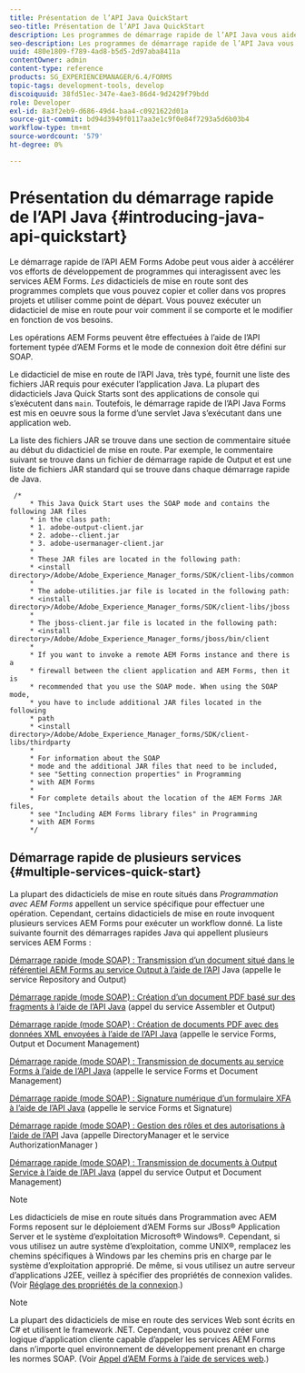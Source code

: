 ```yaml
---
title: Présentation de l’API Java QuickStart
seo-title: Présentation de l’API Java QuickStart
description: Les programmes de démarrage rapide de l’API Java vous aident à accélérer le développement des programmes qui interagissent avec les services AEM Forms. Vous pouvez utiliser les programmes de démarrage rapide de l’API Java dans votre projet comme point de départ et les personnaliser.
seo-description: Les programmes de démarrage rapide de l’API Java vous aident à accélérer le développement des programmes qui interagissent avec les services AEM Forms. Vous pouvez utiliser les programmes de démarrage rapide de l’API Java dans votre projet comme point de départ et les personnaliser.
uuid: 480e1809-f789-4ad8-b5d5-2d97aba8411a
contentOwner: admin
content-type: reference
products: SG_EXPERIENCEMANAGER/6.4/FORMS
topic-tags: development-tools, develop
discoiquuid: 38fd51ec-347e-4ae3-86d4-9d2429f79bdd
role: Developer
exl-id: 8a3f2eb9-d686-49d4-baa4-c0921622d01a
source-git-commit: bd94d3949f0117aa3e1c9f0e84f7293a5d6b03b4
workflow-type: tm+mt
source-wordcount: '579'
ht-degree: 0%

---
```


# Présentation du démarrage rapide de l’API Java {#introducing-java-api-quickstart}

Le démarrage rapide de l’API AEM Forms Adobe peut vous aider à accélérer vos efforts de développement de programmes qui interagissent avec les services AEM Forms. *Les* didacticiels de mise en route sont des programmes complets que vous pouvez copier et coller dans vos propres projets et utiliser comme point de départ. Vous pouvez exécuter un didacticiel de mise en route pour voir comment il se comporte et le modifier en fonction de vos besoins.

Les opérations AEM Forms peuvent être effectuées à l’aide de l’API fortement typée d’AEM Forms et le mode de connexion doit être défini sur SOAP.

Le didacticiel de mise en route de l’API Java, très typé, fournit une liste des fichiers JAR requis pour exécuter l’application Java. La plupart des didacticiels Java Quick Starts sont des applications de console qui s’exécutent dans `main`. Toutefois, le démarrage rapide de l’API Java Forms est mis en oeuvre sous la forme d’une servlet Java s’exécutant dans une application web.

La liste des fichiers JAR se trouve dans une section de commentaire située au début du didacticiel de mise en route. Par exemple, le commentaire suivant se trouve dans un fichier de démarrage rapide de Output et est une liste de fichiers JAR standard qui se trouve dans chaque démarrage rapide de Java.

```as3
 /* 
     * This Java Quick Start uses the SOAP mode and contains the following JAR files 
     * in the class path: 
     * 1. adobe-output-client.jar 
     * 2. adobe--client.jar 
     * 3. adobe-usermanager-client.jar 
     * 
     * These JAR files are located in the following path: 
     * <install directory>/Adobe/Adobe_Experience_Manager_forms/SDK/client-libs/common 
     * 
     * The adobe-utilities.jar file is located in the following path: 
     * <install directory>/Adobe/Adobe_Experience_Manager_forms/SDK/client-libs/jboss 
     * 
     * The jboss-client.jar file is located in the following path: 
     * <install directory>/Adobe/Adobe_Experience_Manager_forms/jboss/bin/client 
     * 
     * If you want to invoke a remote AEM Forms instance and there is a 
     * firewall between the client application and AEM Forms, then it is  
     * recommended that you use the SOAP mode. When using the SOAP mode,  
     * you have to include additional JAR files located in the following  
     * path 
     * <install directory>/Adobe/Adobe_Experience_Manager_forms/SDK/client-libs/thirdparty 
     * 
     * For information about the SOAP  
     * mode and the additional JAR files that need to be included,  
     * see "Setting connection properties" in Programming  
     * with AEM Forms 
     * 
     * For complete details about the location of the AEM Forms JAR files,  
     * see "Including AEM Forms library files" in Programming  
     * with AEM Forms 
     */
```

## Démarrage rapide de plusieurs services {#multiple-services-quick-start}

La plupart des didacticiels de mise en route situés dans *Programmation avec AEM Forms* appellent un service spécifique pour effectuer une opération. Cependant, certains didacticiels de mise en route invoquent plusieurs services AEM Forms pour exécuter un workflow donné. La liste suivante fournit des démarrages rapides Java qui appellent plusieurs services AEM Forms :

[Démarrage rapide (mode SOAP) : Transmission d’un document situé dans le référentiel AEM Forms au service Output à l’aide de l’API](/help/forms/developing/output-service-java-api-quick.md#quick-start-soap-mode-passing-a-document-located-in-the-repository-to-the-output-service-using-the-java-api)  Java (appelle le service Repository and Output)

[Démarrage rapide (mode SOAP) : Création d’un document PDF basé sur des fragments à l’aide de l’API Java](/help/forms/developing/output-service-java-api-quick.md#quick-start-soap-mode-creating-a-pdf-document-based-on-fragments-using-the-java-api)  (appel du service Assembler et Output)

[Démarrage rapide (mode SOAP) : Création de documents PDF avec des données XML envoyées à l’aide de l’API Java](/help/forms/developing/forms-service-api-quick-starts.md#quick-start-soap-mode-creating-pdf-documents-with-submitted-xml-data-using-the-java-api)  (appelle le service Forms, Output et Document Management)

[Démarrage rapide (mode SOAP) : Transmission de documents au service Forms à l’aide de l’API Java](/help/forms/developing/forms-service-api-quick-starts.md#quick-start-soap-mode-passing-documents-to-the-forms-service-using-the-java-api)  (appelle le service Forms et Document Management)

[Démarrage rapide (mode SOAP) : Signature numérique d’un formulaire XFA à l’aide de l’API Java](/help/forms/developing/signature-service-java-api-quick.md#quick-start-soap-mode-digitally-signing-a-xfa-based-form-using-the-java-api)  (appelle le service Forms et Signature)

[Démarrage rapide (mode SOAP) : Gestion des rôles et des autorisations à l’aide de l’API](/help/forms/developing/user-manager-java-api-quick.md#quick-start-soap-mode-managing-roles-and-permissions-using-the-java-api)  Java (appelle DirectoryManager et le service AuthorizationManager )

[Démarrage rapide (mode SOAP) : Transmission de documents à Output Service à l’aide de l’API Java](/help/forms/developing/output-service-java-api-quick.md#quick-start-soap-mode-passing-documents-to-the-output-service-using-the-java-api)  (appel du service Output et Document Management)

>[!NOTE]
>
>Les didacticiels de mise en route situés dans Programmation avec AEM Forms reposent sur le déploiement d’AEM Forms sur JBoss® Application Server et le système d’exploitation Microsoft® Windows®. Cependant, si vous utilisez un autre système d’exploitation, comme UNIX®, remplacez les chemins spécifiques à Windows par les chemins pris en charge par le système d’exploitation approprié. De même, si vous utilisez un autre serveur d’applications J2EE, veillez à spécifier des propriétés de connexion valides. (Voir [Réglage des propriétés de la connexion](/help/forms/developing/invoking-aem-forms-using-java.md#setting-connection-properties).)

>[!NOTE]
>
>La plupart des didacticiels de mise en route des services Web sont écrits en C# et utilisent le framework .NET. Cependant, vous pouvez créer une logique d’application cliente capable d’appeler les services AEM Forms dans n’importe quel environnement de développement prenant en charge les normes SOAP. (Voir [Appel d’AEM Forms à l’aide de services web](/help/forms/developing/invoking-aem-forms-using-web.md#invoking-aem-forms-using-web-services).)
